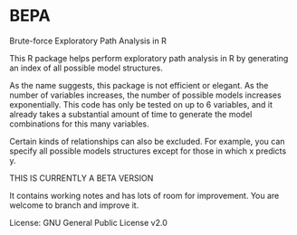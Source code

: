 # BEPA
Brute-force Exploratory Path Analysis in R

This R package helps perform exploratory path analysis in R by generating an index of all possible model structures.

As the name suggests, this package is not efficient or elegant. As the number of variables increases, the number of possible models increases exponentially. This code has only be tested on up to 6 variables, and it already takes a substantial amount of time to generate the model combinations for this many variables. 

Certain kinds of relationships can also be excluded. For example, you can specify all possible models structures except for those in which x predicts y.

THIS IS CURRENTLY A BETA VERSION

It contains working notes and has lots of room for improvement.
You are welcome to branch and improve it.

License: GNU General Public License v2.0

